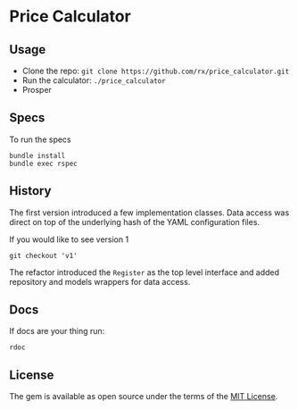 # Price Calculator

## Usage
* Clone the repo: `git clone https://github.com/rx/price_calculator.git`
* Run the calculator: `./price_calculator`
* Prosper

## Specs
To run the specs

    bundle install
    bundle exec rspec

## History
The first version introduced a few implementation classes. Data access was direct on top of the underlying hash of the YAML configuration files.

If you would like to see version 1

    git checkout 'v1'

The refactor introduced the `Register` as the top level interface and added repository and models wrappers for data access.

## Docs
If docs are your thing run:

    rdoc

## License

The gem is available as open source under the terms of the [MIT License](https://opensource.org/licenses/MIT).
